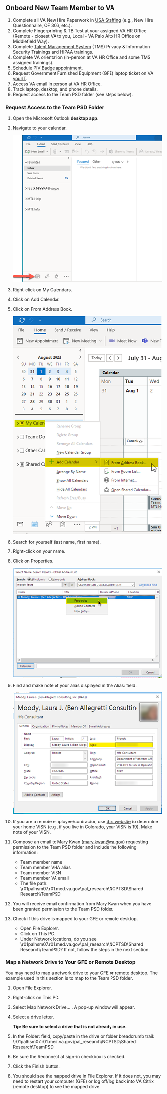 ## Onboard New Team Member to VA

1. Complete all VA New Hire Paperwork in [USA Staffing](https://onboard.usastaffing.gov/Account/Login) (e.g., New Hire Questionnaire, OF 306, etc.).
2. Complete Fingerprinting & TB Test at your assigned VA HR Office (Remote - closest VA to you, Local - VA Palo Alto HR Office on Middlefield Way).
3. Complete [Talent Management System](https://www.tms.va.gov/SecureAuth35/) (TMS) Privacy & Information Security Trainings and HIPAA trainings.
4. Complete VA orientation (in-person at VA HR Office and some TMS assigned trainings).
5. Schedule [PIV Badge appointment](https://www.oit.va.gov/programs/piv/how-to.cfm?).
6. Request Government Furnished Equipment (GFE) laptop ticket on VA [yourIT](https://yourit.va.gov/va).
7. Access VA email in person at VA HR Office.
8. Track laptop, desktop, and phone details.
9. Request access to the Team PSD folder (see steps below).

### Request Access to the Team PSD Folder

1. Open the Microsoft Outlook **desktop app**.
2. Navigate to your calendar.

   <img src = "https://github.com/lzim/teampsd/blob/gh-pages/images/ch4_s8_onboard_your_calendar.png?raw=true">

3. Right-click on My Calendars.
4. Click on Add Calendar.
5. Click on From Address Book.

   <img src = "https://github.com/lzim/teampsd/blob/gh-pages/images/ch4_s8_onboard_from_address_book.png?raw=true">

6. Search for yourself (last name, first name).
7. Right-click on your name.
8. Click on Properties.

   <img src = "https://github.com/lzim/teampsd/blob/gh-pages/images/ch4_s8_onboard_gal_self_profile.png?raw=true">

9. Find and make note of your alias displayed in the Alias: field.

   <img src = "https://github.com/lzim/teampsd/blob/gh-pages/images/ch4_s8_onboard_profile_properties.png?raw=true">

10. If you are a remote employee/contractor, use [this website](https://www.va.gov/HEALTH/visns.asp) to determine your home VISN (e.g., if you live in Colorado, your VISN is 19). Make note of your VISN.
11. Compose an email to Mary Kwan (mary.kwan@va.gov) requesting permission to the Team PSD folder and include the following information:
    - Team member name
    - Team member VHA alias
    - Team member VISN
    - Team member VA email
    - The file path: \\r01palhsm07.r01.med.va.gov\pal_research\NCPTSD\Shared Research\TeamPSD
12. You will receive email confirmation from Mary Kwan when you have been granted permission to the Team PSD folder.
13. Check if this drive is mapped to your GFE or remote desktop.
    - Open File Explorer.
    - Click on This PC.
    - Under Network locations, do you see \\r01palhsm07.r01.med.va.gov\pal_research\NCPTSD\Shared Research\TeamPSD? If not, follow the steps in the next section.

### Map a Network Drive to Your GFE or Remote Desktop

You may need to map a network drive to your GFE or remote desktop. The example used in this section is to map to the Team PSD folder.

1. Open File Explorer.
2. Right-click on This PC.
3. Select Map Network Drive... . A pop-up window will appear.
4. Select a drive letter.

    **Tip: Be sure to select a drive that is not already in use.**

5. In the Folder: field, copy/paste in the drive or folder breadcrumb trail: \\r01palhsm07.r01.med.va.gov\pal_research\NCPTSD\Shared Research\TeamPSD
6. Be sure the Reconnect at sign-in checkbox is checked.
7. Click the Finish button.
8. You should see the mapped drive in File Explorer. If it does not, you may need to restart your computer (GFE) or log off/log back into VA Citrix (remote desktop) to see the mapped drive.

